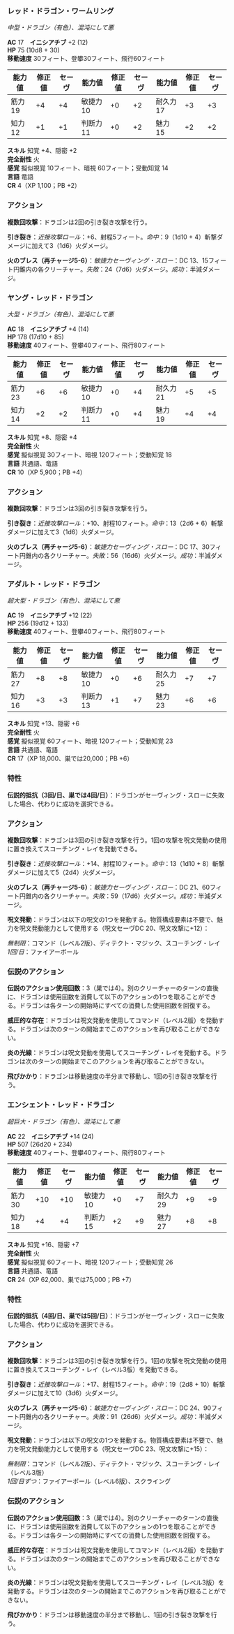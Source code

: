 ### レッド・ドラゴン・ワームリング
*中型・ドラゴン（有色）、混沌にして悪*

**AC** 17　**イニシアチブ** +2 (12)  
**HP** 75 (10d8 + 30)  
**移動速度** 30フィート、登攀30フィート、飛行60フィート

| 能力値 | 修正値 | セーヴ | 能力値 | 修正値 | セーヴ | 能力値 | 修正値 | セーヴ |
|--------|--------|--------|--------|--------|--------|--------|--------|--------|
| 筋力 19 | +4 | +4 | 敏捷力 10 | +0 | +2 | 耐久力 17 | +3 | +3 |
| 知力 12 | +1 | +1 | 判断力 11 | +0 | +2 | 魅力 15 | +2 | +2 |

**スキル** 知覚 +4、隠密 +2  
**完全耐性** 火  
**感覚** 擬似視覚 10フィート、暗視 60フィート；受動知覚 14  
**言語** 竜語  
**CR** 4（XP 1,100；PB +2）

### アクション

**複数回攻撃**：ドラゴンは2回の引き裂き攻撃を行う。

**引き裂き**：*近接攻撃ロール*：+6、射程5フィート。*命中*：9（1d10 + 4）斬撃ダメージに加えて3（1d6）火ダメージ。

**火のブレス（再チャージ5-6）**：*敏捷力セーヴィング・スロー*：DC 13、15フィート円錐内の各クリーチャー。*失敗*：24（7d6）火ダメージ。*成功*：半減ダメージ。

### ヤング・レッド・ドラゴン
*大型・ドラゴン（有色）、混沌にして悪*

**AC** 18　**イニシアチブ** +4 (14)  
**HP** 178 (17d10 + 85)  
**移動速度** 40フィート、登攀40フィート、飛行80フィート

| 能力値 | 修正値 | セーヴ | 能力値 | 修正値 | セーヴ | 能力値 | 修正値 | セーヴ |
|--------|--------|--------|--------|--------|--------|--------|--------|--------|
| 筋力 23 | +6 | +6 | 敏捷力 10 | +0 | +4 | 耐久力 21 | +5 | +5 |
| 知力 14 | +2 | +2 | 判断力 11 | +0 | +4 | 魅力 19 | +4 | +4 |

**スキル** 知覚 +8、隠密 +4  
**完全耐性** 火  
**感覚** 擬似視覚 30フィート、暗視 120フィート；受動知覚 18  
**言語** 共通語、竜語  
**CR** 10（XP 5,900；PB +4）

### アクション

**複数回攻撃**：ドラゴンは3回の引き裂き攻撃を行う。

**引き裂き**：*近接攻撃ロール*：+10、射程10フィート。*命中*：13（2d6 + 6）斬撃ダメージに加えて3（1d6）火ダメージ。

**火のブレス（再チャージ5-6）**：*敏捷力セーヴィング・スロー*：DC 17、30フィート円錐内の各クリーチャー。*失敗*：56（16d6）火ダメージ。*成功*：半減ダメージ。

### アダルト・レッド・ドラゴン
*超大型・ドラゴン（有色）、混沌にして悪*

**AC** 19　**イニシアチブ** +12 (22)  
**HP** 256 (19d12 + 133)  
**移動速度** 40フィート、登攀40フィート、飛行80フィート

| 能力値 | 修正値 | セーヴ | 能力値 | 修正値 | セーヴ | 能力値 | 修正値 | セーヴ |
|--------|--------|--------|--------|--------|--------|--------|--------|--------|
| 筋力 27 | +8 | +8 | 敏捷力 10 | +0 | +6 | 耐久力 25 | +7 | +7 |
| 知力 16 | +3 | +3 | 判断力 13 | +1 | +7 | 魅力 23 | +6 | +6 |

**スキル** 知覚 +13、隠密 +6  
**完全耐性** 火  
**感覚** 擬似視覚 60フィート、暗視 120フィート；受動知覚 23  
**言語** 共通語、竜語  
**CR** 17（XP 18,000、巣では20,000；PB +6）

### 特性

**伝説的抵抗（3回/日、巣では4回/日）**：ドラゴンがセーヴィング・スローに失敗した場合、代わりに成功を選択できる。

### アクション

**複数回攻撃**：ドラゴンは3回の引き裂き攻撃を行う。1回の攻撃を呪文発動の使用に置き換えてスコーチング・レイを発動できる。

**引き裂き**：*近接攻撃ロール*：+14、射程10フィート。*命中*：13（1d10 + 8）斬撃ダメージに加えて5（2d4）火ダメージ。

**火のブレス（再チャージ5-6）**：*敏捷力セーヴィング・スロー*：DC 21、60フィート円錐内の各クリーチャー。*失敗*：59（17d6）火ダメージ。*成功*：半減ダメージ。

**呪文発動**：ドラゴンは以下の呪文の1つを発動する。物質構成要素は不要で、魅力を呪文発動能力として使用する（呪文セーヴDC 20、呪文攻撃に+12）：

*無制限*：コマンド（レベル2版）、ディテクト・マジック、スコーチング・レイ  
*1回/日*：ファイアーボール

### 伝説のアクション

**伝説のアクション使用回数**：3（巣では4）。別のクリーチャーのターンの直後に、ドラゴンは使用回数を消費して以下のアクションの1つを取ることができる。ドラゴンは各ターンの開始時にすべての消費した使用回数を回復する。

**威圧的な存在**：ドラゴンは呪文発動を使用してコマンド（レベル2版）を発動する。ドラゴンは次のターンの開始までこのアクションを再び取ることができない。

**炎の光線**：ドラゴンは呪文発動を使用してスコーチング・レイを発動する。ドラゴンは次のターンの開始までこのアクションを再び取ることができない。

**飛びかかり**：ドラゴンは移動速度の半分まで移動し、1回の引き裂き攻撃を行う。

### エンシェント・レッド・ドラゴン
*超巨大・ドラゴン（有色）、混沌にして悪*

**AC** 22　**イニシアチブ** +14 (24)  
**HP** 507 (26d20 + 234)  
**移動速度** 40フィート、登攀40フィート、飛行80フィート

| 能力値 | 修正値 | セーヴ | 能力値 | 修正値 | セーヴ | 能力値 | 修正値 | セーヴ |
|--------|--------|--------|--------|--------|--------|--------|--------|--------|
| 筋力 30 | +10 | +10 | 敏捷力 10 | +0 | +7 | 耐久力 29 | +9 | +9 |
| 知力 18 | +4 | +4 | 判断力 15 | +2 | +9 | 魅力 27 | +8 | +8 |

**スキル** 知覚 +16、隠密 +7  
**完全耐性** 火  
**感覚** 擬似視覚 60フィート、暗視 120フィート；受動知覚 26  
**言語** 共通語、竜語  
**CR** 24（XP 62,000、巣では75,000；PB +7）

### 特性

**伝説的抵抗（4回/日、巣では5回/日）**：ドラゴンがセーヴィング・スローに失敗した場合、代わりに成功を選択できる。

### アクション

**複数回攻撃**：ドラゴンは3回の引き裂き攻撃を行う。1回の攻撃を呪文発動の使用に置き換えてスコーチング・レイ（レベル3版）を発動できる。

**引き裂き**：*近接攻撃ロール*：+17、射程15フィート。*命中*：19（2d8 + 10）斬撃ダメージに加えて10（3d6）火ダメージ。

**火のブレス（再チャージ5-6）**：*敏捷力セーヴィング・スロー*：DC 24、90フィート円錐内の各クリーチャー。*失敗*：91（26d6）火ダメージ。*成功*：半減ダメージ。

**呪文発動**：ドラゴンは以下の呪文の1つを発動する。物質構成要素は不要で、魅力を呪文発動能力として使用する（呪文セーヴDC 23、呪文攻撃に+15）：

*無制限*：コマンド（レベル2版）、ディテクト・マジック、スコーチング・レイ（レベル3版）  
*1回/日ずつ*：ファイアーボール（レベル6版）、スクライング

### 伝説のアクション

**伝説のアクション使用回数**：3（巣では4）。別のクリーチャーのターンの直後に、ドラゴンは使用回数を消費して以下のアクションの1つを取ることができる。ドラゴンは各ターンの開始時にすべての消費した使用回数を回復する。

**威圧的な存在**：ドラゴンは呪文発動を使用してコマンド（レベル2版）を発動する。ドラゴンは次のターンの開始までこのアクションを再び取ることができない。

**炎の光線**：ドラゴンは呪文発動を使用してスコーチング・レイ（レベル3版）を発動する。ドラゴンは次のターンの開始までこのアクションを再び取ることができない。

**飛びかかり**：ドラゴンは移動速度の半分まで移動し、1回の引き裂き攻撃を行う。